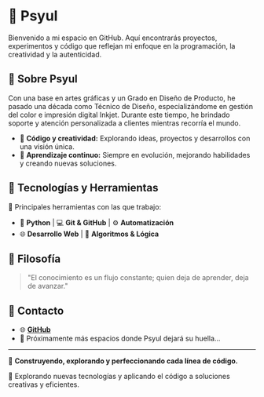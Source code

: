 # 👾 Psyul

Bienvenido a mi espacio en GitHub. Aquí encontrarás proyectos, experimentos y 
código que reflejan mi enfoque en la programación, la creatividad y la autenticidad.

## 🚀 Sobre Psyul

Con una base en artes gráficas y un Grado en Diseño de Producto, he pasado una década como 
Técnico de Diseño, especializándome en gestión del color e impresión digital Inkjet. Durante 
este tiempo, he brindado soporte y atención personalizada a clientes mientras recorría el mundo.

- 🔹 **Código y creatividad:** Explorando ideas, proyectos y desarrollos con una visión única.
- 🔹 **Aprendizaje continuo:** Siempre en evolución, mejorando habilidades y creando nuevas soluciones.

## 🔧 Tecnologías y Herramientas

💼 Principales herramientas con las que trabajo:

- 🐍 **Python** | 💻 **Git & GitHub** | ⚙️ **Automatización**  
- 🌐 **Desarrollo Web** | 🔢 **Algoritmos & Lógica**

## 🧠 Filosofía
> "El conocimiento es un flujo constante; quien deja de aprender, deja de avanzar."

## 📩 Contacto
- 🌐 **[GitHub](https://github.com/Psyul)**
- 📝 Próximamente más espacios donde Psyul dejará su huella...

---
🚀 **Construyendo, explorando y perfeccionando cada línea de código.**

🌱 Explorando nuevas tecnologías y aplicando el código a soluciones creativas y eficientes.